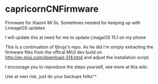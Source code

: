 # capricornCNFirmware
Firmware for Xiaomi Mi 5s.
Sometimes needed for keeping up with LineageOS updates

I will update this at need for me to update LinageOS 15.1 on my phone

This is a continuation of fjtrujy's repo. As he did i'm simply extracting the firmware files from the offical MIUI dev build on http://en.miui.com/download-314.html and adjust the installation script.

I encourage you to reproduce the steps yourself, see more at this wiki.

Use at own risk, just do your backups folks^^

